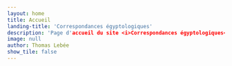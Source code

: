 ```yaml
---
layout: home
title: Accueil
landing-title: 'Correspondances égyptologiques'
description: 'Page d'accueil du site <i>Correspondances égyptologiques</i>'
image: null
author: Thomas Lebée
show_tile: false
---
```

